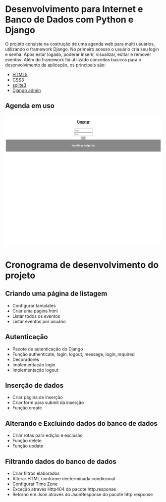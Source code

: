 # Desenvolvimento para Internet e Banco de Dados com Python e Django

O projeto consiste na costrução de uma agenda web para multi usuários, utilizando o framework Django.
No primeiro acesso o usuário cria seu login e senha. Após estar logado, poderar inserir, visualizar, editar e remover eventos.
Além do framework foi utilizado conceitos basicos para o desenvolvimento da aplicação, os principais são:
 - [HTML5](https://developer.mozilla.org/pt-BR/docs/Web/Guide/HTML/HTML5)
 - [CSS3](https://developer.mozilla.org/pt-BR/docs/Web/CSS)
 - [sqlite3](https://www.sqlite.org/index.html)
 - [Django admin](https://docs.djangoproject.com/en/3.1/ref/contrib/admin/)

## Agenda em uso

<div align="center">
  <img src="./github/agendaDjango.gif" alt="home" height="425">
</div>

# Cronograma de desenvolvimento do projeto

## Criando uma página de listagem
 - Configurar tamplates
 - Criar uma página html
 - Listar todos os eventos
 - Listar eventos por usuário

## Autenticação
 - Pacote de autenticação do Django
 - Função authenticate, login, logout, message, login_required
 - Decoradores
 - Implementação login
 - Implementação logout
 
## Inserção de dados
 - Criar página de inserção
 - Criar form para submit da inserção
 - Função create
 
## Alterando e Excluindo dados do banco de dados
 - Criar rotas para edição e exclusão
 - Função delete
 - Função update
 
## Filtrando dados do banco de dados
 - Criar filtros elaborados
 - Alterar HTML conforme deeterminada condicional
 - Configurar Time Zone
 - Exceção através Http404 do pacote http.response
 - Retorno em Json através do JsonResponse do pacote http.response
 


